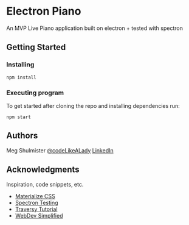# Electron Piano

An MVP Live Piano application built on electron + tested with spectron 


## Getting Started


### Installing

```
npm install
```

### Executing program

To get started after cloning the repo and installing dependencies run:

```npm start```


## Authors

Meg Shulmister
[@codeLikeALady](https://twitter.com/codeLikeALady)
[LinkedIn](https://www.linkedin.com/in/meganshulmister019/)



## Acknowledgments

Inspiration, code snippets, etc.
* [Materialize CSS](https://materializecss.com/getting-started.html)
* [Spectron Testing](https://livebook.manning.com/book/electron-in-action/chapter-13/)
* [Traversy Tutorial](https://www.youtube.com/watch?v=kN1Czs0m1SU&ab_channel=TraversyMedia)
* [WebDev Simplified](https://www.youtube.com/watch?v=vjco5yKZpU8&t=58s)
